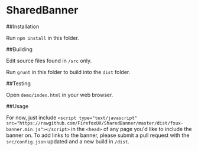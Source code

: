 # SharedBanner

##Installation

Run `npm install` in this folder.

##Building

Edit source files found in `/src` only.

Run `grunt` in this folder to build into the `dist` folder.

##Testing

Open `demo/index.html` in your web browser.

##Usage

For now, just include `<script type="text/javascript" src="https://rawgithub.com/FirefoxUX/SharedBanner/master/dist/fxux-banner.min.js"></script>` in the `<head>` of any page you'd like to include the banner on. To add links to the banner, please submit a pull request with the `src/config.json` updated and a new build in `/dist`.
